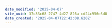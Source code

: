 ```yaml
---
date_modified: '2025-04-07'
site_uuid: 37c33c68-2747-4d27-826a-cd24c956e3d0
date_created: '2025-04-07T22:42:08.620Z'
---
```






